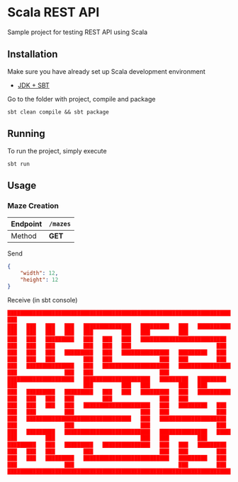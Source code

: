 # Scala REST API

Sample project for testing REST API using Scala

## Installation

Make sure you have already set up Scala development environment
- [JDK + SBT](https://www.scala-sbt.org/1.x/docs/Setup.html)

Go to the folder with project, compile and package
```shell
sbt clean compile && sbt package
```

## Running

To run the project, simply execute
```shell
sbt run
```

## Usage

### Maze Creation

Endpoint | `/mazes`
--- | ---
Method | **GET**

Send
```json
{
    "width": 12,
    "height": 12
}
```

Receive (in sbt console)
```json
███████████████████████████████████████████████████████████████████████████
███                                                                     ███
███   ███   ███   ███   ███████████████   █████████   ███   ███████████████
███   ███   ███   ███   ███         ███   ███         ███               ███
███   ███   █████████   ███   ███   ███   ███████████████████████████   ███
███   ███   ███         ███   ███   ███                           ███   ███
███   ███   ███   █████████   ███   ███████████████   █████████   ███   ███
███   ███   ███         ███   ███               ███   ███         ███   ███
███   ███████████████   ███   █████████████████████   █████████████████████
███               ███   ███                     ███                     ███
█████████████████████   █████████████████████   █████████   █████████   ███
███                     ███         ███   ███         ███   ███         ███
███   █████████   █████████   ███   ███   █████████   ███   ███████████████
███   ███   ███   ███         ███               ███   ███               ███
███   ███   ███   ███   █████████████████████   ███   █████████   ███   ███
███   ███         ███                     ███   ███               ███   ███
███   █████████████████████████████████   ███   █████████████████████   ███
███               ███                     ███                     ███   ███
███   █████████   ███████████████████████████   ███████████████   █████████
███         ███                           ███   ███         ███         ███
█████████   ███   █████████   ███████████████   ███   ███   █████████   ███
███   ███   ███         ███                     ███   ███         ███   ███
███   ███   █████████   ███████████████████████████   █████████   ███   ███
███               ███                                 ███         ███   ███
███████████████████████████████████████████████████████████████████████████
```